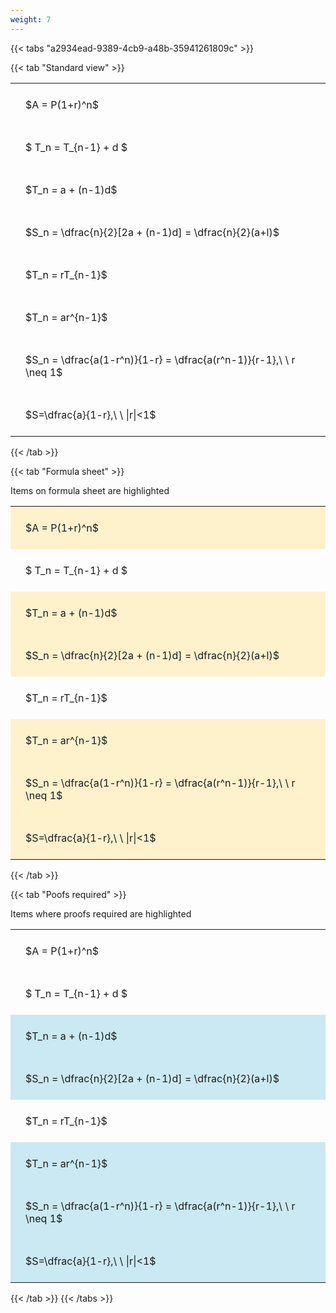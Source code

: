 ```yaml
---
weight: 7
---
```


{{< tabs "a2934ead-9389-4cb9-a48b-35941261809c" >}}

{{< tab "Standard view" >}}

<style type="text/css">
#T_d5adb th.col_heading {
  text-align: left;
  font-size: 1em;
}
#T_d5adb td {
  text-align: left;
  font-size: 1em;
  padding: 1.5em;
}
</style>
<table id="T_d5adb">
  <thead>
  </thead>
  <tbody>
    <tr>
      <td id="T_d5adb_row0_col0" class="data row0 col0" >$A = P(1+r)^n$</td>
    </tr>
    <tr>
      <td id="T_d5adb_row1_col0" class="data row1 col0" >$ T_n = T_{n-1} + d $</td>
    </tr>
    <tr>
      <td id="T_d5adb_row2_col0" class="data row2 col0" >$T_n = a + (n-1)d$</td>
    </tr>
    <tr>
      <td id="T_d5adb_row3_col0" class="data row3 col0" >$S_n = \dfrac{n}{2}[2a + (n-1)d] = \dfrac{n}{2}(a+l)$</td>
    </tr>
    <tr>
      <td id="T_d5adb_row4_col0" class="data row4 col0" >$T_n = rT_{n-1}$</td>
    </tr>
    <tr>
      <td id="T_d5adb_row5_col0" class="data row5 col0" >$T_n = ar^{n-1}$</td>
    </tr>
    <tr>
      <td id="T_d5adb_row6_col0" class="data row6 col0" >$S_n = \dfrac{a(1-r^n)}{1-r} = \dfrac{a(r^n-1)}{r-1},\ \  r \neq 1$</td>
    </tr>
    <tr>
      <td id="T_d5adb_row7_col0" class="data row7 col0" >$S=\dfrac{a}{1-r},\ \ |r|<1$</td>
    </tr>
  </tbody>
</table>
{{< /tab >}}

{{< tab "Formula sheet" >}}

Items on formula sheet are highlighted 
<br>
<style type="text/css">
#T_9ca28 th.col_heading {
  text-align: left;
  font-size: 1em;
}
#T_9ca28 td {
  text-align: left;
  font-size: 1em;
  padding: 1.5em;
}
#T_9ca28_row0_col0, #T_9ca28_row2_col0, #T_9ca28_row3_col0, #T_9ca28_row5_col0, #T_9ca28_row6_col0, #T_9ca28_row7_col0 {
  background-color: rgba(255,194,10, 0.2);
}
#T_9ca28_row1_col0, #T_9ca28_row4_col0 {
  background-color: rgba(0,0,0,0);
}
</style>
<table id="T_9ca28">
  <thead>
  </thead>
  <tbody>
    <tr>
      <td id="T_9ca28_row0_col0" class="data row0 col0" >$A = P(1+r)^n$</td>
    </tr>
    <tr>
      <td id="T_9ca28_row1_col0" class="data row1 col0" >$ T_n = T_{n-1} + d $</td>
    </tr>
    <tr>
      <td id="T_9ca28_row2_col0" class="data row2 col0" >$T_n = a + (n-1)d$</td>
    </tr>
    <tr>
      <td id="T_9ca28_row3_col0" class="data row3 col0" >$S_n = \dfrac{n}{2}[2a + (n-1)d] = \dfrac{n}{2}(a+l)$</td>
    </tr>
    <tr>
      <td id="T_9ca28_row4_col0" class="data row4 col0" >$T_n = rT_{n-1}$</td>
    </tr>
    <tr>
      <td id="T_9ca28_row5_col0" class="data row5 col0" >$T_n = ar^{n-1}$</td>
    </tr>
    <tr>
      <td id="T_9ca28_row6_col0" class="data row6 col0" >$S_n = \dfrac{a(1-r^n)}{1-r} = \dfrac{a(r^n-1)}{r-1},\ \  r \neq 1$</td>
    </tr>
    <tr>
      <td id="T_9ca28_row7_col0" class="data row7 col0" >$S=\dfrac{a}{1-r},\ \ |r|<1$</td>
    </tr>
  </tbody>
</table>
{{< /tab >}}

{{< tab "Poofs required" >}}

Items where proofs required are highlighted 
<br>
<style type="text/css">
#T_39fb7 th.col_heading {
  text-align: left;
  font-size: 1em;
}
#T_39fb7 td {
  text-align: left;
  font-size: 1em;
  padding: 1.5em;
}
#T_39fb7_row0_col0, #T_39fb7_row1_col0, #T_39fb7_row4_col0 {
  background-color: rgba(0,0,0,0);
}
#T_39fb7_row2_col0, #T_39fb7_row3_col0, #T_39fb7_row5_col0, #T_39fb7_row6_col0, #T_39fb7_row7_col0 {
  background-color: rgba(0,150,200, 0.2);
}
</style>
<table id="T_39fb7">
  <thead>
  </thead>
  <tbody>
    <tr>
      <td id="T_39fb7_row0_col0" class="data row0 col0" >$A = P(1+r)^n$</td>
    </tr>
    <tr>
      <td id="T_39fb7_row1_col0" class="data row1 col0" >$ T_n = T_{n-1} + d $</td>
    </tr>
    <tr>
      <td id="T_39fb7_row2_col0" class="data row2 col0" >$T_n = a + (n-1)d$</td>
    </tr>
    <tr>
      <td id="T_39fb7_row3_col0" class="data row3 col0" >$S_n = \dfrac{n}{2}[2a + (n-1)d] = \dfrac{n}{2}(a+l)$</td>
    </tr>
    <tr>
      <td id="T_39fb7_row4_col0" class="data row4 col0" >$T_n = rT_{n-1}$</td>
    </tr>
    <tr>
      <td id="T_39fb7_row5_col0" class="data row5 col0" >$T_n = ar^{n-1}$</td>
    </tr>
    <tr>
      <td id="T_39fb7_row6_col0" class="data row6 col0" >$S_n = \dfrac{a(1-r^n)}{1-r} = \dfrac{a(r^n-1)}{r-1},\ \  r \neq 1$</td>
    </tr>
    <tr>
      <td id="T_39fb7_row7_col0" class="data row7 col0" >$S=\dfrac{a}{1-r},\ \ |r|<1$</td>
    </tr>
  </tbody>
</table>
{{< /tab >}}
{{< /tabs >}}